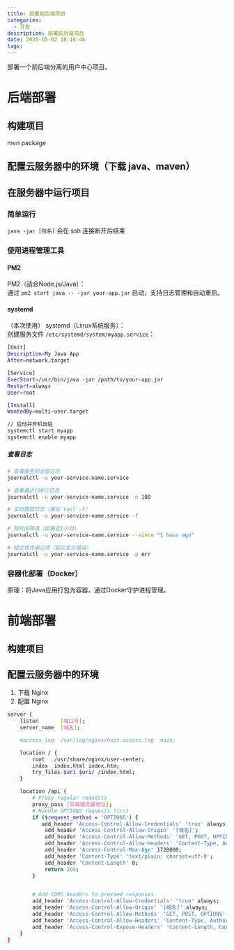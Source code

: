 ```yaml
---
title: 部署前后端项目
categories:
  - 开发
description: 部署前后端项目
date: 2025-05-02 18:16:46
tags: 
---
```


部署一个前后端分离的用户中心项目。  

# 后端部署

## 构建项目

mvn package

## 配置云服务器中的环境（下载 java、maven）  

## 在服务器中运行项目

### 简单运行

`java -jar [包名]` 会在 ssh 连接断开后结束  

### 使用进程管理工具

#### PM2

PM2（适合Node.js/Java）：  
通过 `pm2 start java -- -jar your-app.jar` 启动，支持日志管理和自动重启。  

#### systemd

（本次使用）
systemd（Linux系统服务）：  
创建服务文件 `/etc/systemd/system/myapp.service`：
```bash
[Unit]
Description=My Java App
After=network.target

[Service]
ExecStart=/usr/bin/java -jar /path/to/your-app.jar
Restart=always
User=root

[Install]
WantedBy=multi-user.target
```

```bash
// 启动并开机自启
systemctl start myapp
systemctl enable myapp
```

##### 查看日志

```bash
# 查看服务的全部日志
journalctl -u your-service-name.service

# 查看最近100行日志
journalctl -u your-service-name.service -n 100

# 实时跟踪日志（类似 tail -f）
journalctl -u your-service-name.service -f

# 按时间筛选（如最近1小时）
journalctl -u your-service-name.service --since "1 hour ago"

# 结合优先级过滤（如仅显示错误）
journalctl -u your-service-name.service -p err
```

### 容器化部署（Docker）

原理：将Java应用打包为容器，通过Docker守护进程管理。  

# 前端部署

## 构建项目

## 配置云服务器中的环境

1. 下载 Nginx  
2. 配置 Nginx  

```bash
server {
    listen       [端口号];
    server_name  [域名];

    #access_log  /var/log/nginx/host.access.log  main;

    location / {
        root   /usr/share/nginx/user-center;
        index  index.html index.htm;
        try_files $uri $uri/ /index.html;
    }

    location /api {
        # Proxy regular requests
        proxy_pass [后端服务器地址];
        # Handle OPTIONS requests first
        if ($request_method = 'OPTIONS') {
           add_header 'Access-Control-Allow-Credentials' 'true' always;
            add_header 'Access-Control-Allow-Origin' '[域名]';
            add_header 'Access-Control-Allow-Methods' 'GET, POST, OPTIONS';
            add_header 'Access-Control-Allow-Headers' 'Content-Type, Authorization';
            add_header 'Access-Control-Max-Age' 1728000;
            add_header 'Content-Type' 'text/plain; charset=utf-8';
            add_header 'Content-Length' 0;
            return 204;
        }


        # Add CORS headers to proxied responses
        add_header 'Access-Control-Allow-Credentials' 'true' always;
        add_header 'Access-Control-Allow-Origin' '[域名]' always;
        add_header 'Access-Control-Allow-Methods' 'GET, POST, OPTIONS' always;
        add_header 'Access-Control-Allow-Headers' 'Content-Type, Authorization' always;
        add_header 'Access-Control-Expose-Headers' 'Content-Length, Content-Range' always;
    }
}
```